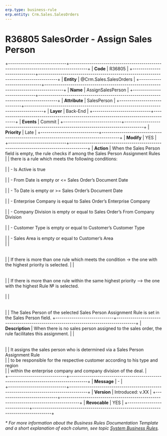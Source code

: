 ```yaml
---
erp.type: business-rule
erp.entity: Crm.Sales.SalesOrders
---
```


# R36805 SalesOrder - Assign Sales Person
+-----------------------------+---------------------------------------------------------------------------------------+
| **Code**                    | R36805                                                                                |
+-----------------------------+---------------------------------------------------------------------------------------+
| **Entity**                  | @Crm.Sales.SalesOrders                                                                |
+-----------------------------+---------------------------------------------------------------------------------------+
| **Name**                    | AssignSalesPerson                                                                     |
+-----------------------------+---------------------------------------------------------------------------------------+
| **Attribute**               | SalesPerson                                                                           |
+-----------------------------+---------------------------------------------------------------------------------------+
| **Layer**                   | Back-End                                                                              |
+-----------------------------+---------------------------------------------------------------------------------------+
| **Events**                  | Commit                                                                                |
+-----------------------------+---------------------------------------------------------------------------------------+
| **Priority**                | Late                                                                                  |
+-----------------------------+---------------------------------------------------------------------------------------+
| **Modify**                  | YES                                                                                   |
+-----------------------------+---------------------------------------------------------------------------------------+
| **Action**                  | When the Sales Person field is empty, the rule checks if among the Sales Person Assignment Rules
|                             | there is a rule which meets the following conditions:<br>                                              
|                             | \- Is Active is true <br>                                                            
|                             | \- From Date is empty or <= Sales Order’s Document Date<br>                          
|                             | \- To Date is empty or >= Sales Order’s Document Date<br>                            
|                             | \- Enterprise Company is equal to Sales Order’s Enterprise Company<br>               
|                             | \- Company Division is empty or equal to Sales Order’s From Company Division<br>     
|                             | \- Customer Type is empty or equal to Customer’s Customer Type<br>                   
|                             | \- Sales Area is empty or equal to Customer’s Area<br>
|                             | <br></br>                                                                                                                       
|                             | If there is more than one rule which meets the condition -> the one with the highest priority is selected.
|                             | <br></br>                                                                          
|                             | If there is more than one rule within the same highest priority –> the one with the highest Rule № is selected.<br>  
|                             | <br></br>                                                                         
|                             | The Sales Person of the selected Sales Person Assignment Rule is set in the Sales Person field. 
+-----------------------------+---------------------------------------------------------------------------------------+
| **Description**             | When there is no sales person assigned to the sales order, the rule facilitates this assignment.
|                             | <br></br>                                                                         
|                             | It assigns the sales person who is determined via a Sales Person Assignment Rule   
|                             | to be responsible for the respective customer according to his type and region   
|                             | within the enterprise company and company division of the deal.                       |                      
+-----------------------------+---------------------------------------------------------------------------------------+
| **Message**                 | \-                                                                                    |                         
+-----------------------------+---------------------------------------------------------------------------------------+
| **Version**                 | Introduced: v.XX                                                                      |
+-----------------------------+---------------------------------------------------------------------------------------+
| **Revocable**               | YES                                                                                   |
+-----------------------------+---------------------------------------------------------------------------------------+

*\* For more information about the Business Rules Documentation Template and a short explanation of each column, see
topic [System Business Rules](../templates/template-description-system-business-rules.md).*
